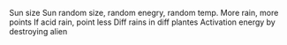 Sun size
Sun random size, random enegry, random temp.
More rain, more points
If acid rain, point less
Diff rains in diff plantes
Activation energy by destroying alien